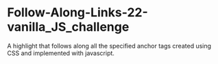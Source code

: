 # Follow-Along-Links-22-vanilla_JS_challenge
A highlight that follows along all the specified anchor tags created using CSS and implemented with javascript.
